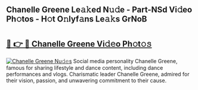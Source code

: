 ## Chanelle Greene Le𝚊𝚔ed N𝚞𝚍e - Part-NSd Vi𝚍eo Ph𝚘tos - H𝚘t O𝚗lyf𝚊ns Le𝚊𝚔s GrNoB

# <h2><a href="http://hf05fvz.feru.top/?c=Chanelle+Greene">🔗 👉 🔴 Chanelle Greene Vi𝚍𝚎o Ph𝚘t𝚘𝚜</a></h2>

[![Chanelle Greene Nu𝚍𝚎s](https://i.imgur.com/0TWrTi3.gif)](http://hf05fvz.feru.top/?c=Chanelle+Greene)
Social media personality Chanelle Greene, famous for sharing lifestyle and dance content, including dance performances and vlogs. Charismatic leader Chanelle Greene, admired for their vision, passion, and unwavering commitment to their cause. 
